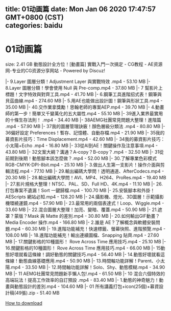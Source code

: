 
title: 01动画篇
date: Mon Jan 06 2020 17:47:57 GMT+0800 (CST)    
categories: baidu
---

# 01动画篇
size: 2.41 GB
 動態設計全方位！[動畫篇] 實戰入門一次搞定 - CG教程 - AE资源网-专业的CG资源分享网站 - Powered by Discuz!
 
|- 9.Layer 圖層分類！Adjustment Layer 與實戰特效 .mp4 - 53.10 MB
|- 8.Layer 圖層分類！學會使用 Null 與 Pre-comp.mp4 - 37.80 MB
|- 7 幫影片上標題！文字特效與對齊工具.mp4 - 41.70 MB
|- 6.鋼筆工具進階招式表！鋼筆與貝茲曲線.mp4 - 274.60 MB
|- 5.用AE也能做出設計圖！鋼筆與形狀工具.mp4 - 35.00 MB
|- 40.交作業拿獎勵！思翰老師的專案AEP.mp4 - 39.70 MB
|- 4.動畫師的第一步！簡單又千變萬化的五大屬性.mp4 - 55.10 MB
|- 39進入業界最實用的十條生存法則！ .mp4 - 34.40 MB
|- 38AEMG社團常見問題大整理！進階篇 .mp4 - 57.90 MB
|- 37我的圖層管理訣竅！顏色層級分類法 .mp4 - 80.80 MB
|- 36偏好設定 Preferences！暫存、記憶體、自動存檔.mp4 - 21.90 MB
|- 35我的募資影片技巧：Time Displacement.mp4 - 42.60 MB
|- 34我的募資影片技巧：小太陽+Echo .mp4 - 16.80 MB
|- 33從AI到AE！關鍵操作及注意事項.mp4 - 43.80 MB
|- 32文案大綱？溝通？A-copy？B-copy？.mp4 - 32.50 MB
|- 31從前期到後期！動態腳本該怎麼做？.mp4 - 52.00 MB
|- 30.了解專業色彩模式RGB-CMYK-DPI-8bit.mp4 - 25.10 MB
|- 3.做出人生第一支影片！操作介面與剪輯流程.mp4 - 77.10 MB
|- 29.輸出編碼大學問！透明通道、AfterCodecs.mp4 - 20.30 MB
|- 28.輸出編碼大學問！AVI、MP4、H264、ProRes.mp4 - 19.40 MB
|- 27.影片規格大整理！NTSC、PAL、SD、Full HD、4K.mp4 - 11.10 MB
|- 26.打包專案不遺漏！Sort 一鍵歸檔.mp4 - 100.70 MB
|- 25.安裝腳本和外掛！AEScripts 網站必知.mp4 - 128.20 MB
|- 24.攝影機、燈光、3D圖層！示範攝影機環繞運鏡.mp4 - 57.90 MB
|- 23.最常用的兩個表達式！Loop、Wiggle.mp4 - 33.60 MB
|- 22.混合圖層大整理！加亮、變暗、覆蓋.mp4 - 50.90 MB
|- 21.遮罩？蒙版？Mask 與 Matte 的差別.mp4 - 30.80 MB
|- 20.如何輸出GIF動畫？Media Encoder 操作.mp4 - 166.80 MB
|- 2.誰是 AE？了解概念與軟體安裝問題.mp4 - 60.30 MB
|- 19.進階功能補充！快速標籤、螢幕快照、進階預覽.mp4 - 108.00 MB
|- 18.進階功能補充！輸出連續圖檔、Snapping 貼齊.mp4 - 27.60 MB
|- 17.關鍵影格的10種圖形！ Rove Across Time 應用技巧.mp4 - 25.10 MB
|- 16.關鍵影格的10種圖形！ Rove Across Time 應用技巧.mp4 - 66.00 MB
|- 15動態好壞就看這條線！調好動態的關鍵技巧.mp4 - 56.40 MB
|- 14.動態好壞就看這條線！動態曲線基礎應用.mp4 - 50.90 MB
|- 13.時間軸功能詳解！Parent、小太陽.mp4 - 33.50 MB
|- 12.時間軸功能詳解！Solo、Shy、動態模糊.mp4 - 34.90 MB
|- 11 AEMG社團常見問題新手懶人包!.mp4 - 61.50 MB
|- 10 混合六個特效的高端玩法！提高工作效率的自訂預設  .mp4 - 83.40 MB
|- 1.動態的神奇魅力！動畫與動態設計的差別.mp4 - 104.60 MB
|- 01 所有講義打包+icon(25個)+募資設計稿(49張).zip - 51.40 MB

[How to download](https://bpcam.bemobtrk.com/go/2ceec3aa-1ca2-46d6-b9ff-aaa5c184517c?jno=4880)
